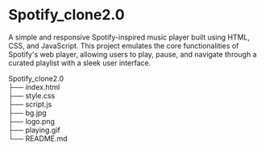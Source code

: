 # Spotify_clone2.0
A simple and responsive Spotify-inspired music player built using HTML, CSS, and JavaScript. This project emulates the core functionalities of Spotify's web player, allowing users to play, pause, and navigate through a curated playlist with a sleek user interface.

Spotify_clone2.0\
├── index.html       
├── style.css        
├── script.js        
├── bg.jpg          
├── logo.png         
├── playing.gif     
└── README.md       
